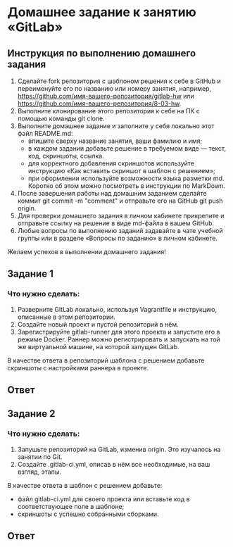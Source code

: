 # Домашнее задание к занятию «GitLab»
## Инструкция по выполнению домашнего задания

 1. Сделайте fork репозитория c шаблоном решения к себе в GitHub и переименуйте его по названию или номеру занятия, например, https://github.com/имя-вашего-репозитория/gitlab-hw или https://github.com/имя-вашего-репозитория/8-03-hw.   
 2. Выполните клонирование этого репозитория к себе на ПК с помощью команды git clone.  
 3. Выполните домашнее задание и заполните у себя локально этот файл README.md:  
     - впишите сверху название занятия, ваши фамилию и имя;  
     - в каждом задании добавьте решение в требуемом виде — текст, код, скриншоты, ссылка.  
     - для корректного добавления скриншотов используйте инструкцию «Как вставить скриншот в шаблон с решением»;  
     - при оформлении используйте возможности языка разметки md. Коротко об этом можно посмотреть в инструкции по MarkDown.  
 4. После завершения работы над домашним заданием сделайте коммит git commit -m "comment" и отправьте его на GitHub git push origin.  
 5. Для проверки домашнего задания в личном кабинете прикрепите и отправьте ссылку на решение в виде md-файла в вашем GitHub.  
 6. Любые вопросы по выполнению заданий задавайте в чате учебной группы или в разделе «Вопросы по заданию» в личном кабинете.  

  Желаем успехов в выполнении домашнего задания!

## Задание 1

### Что нужно сделать:

 1. Разверните GitLab локально, используя Vagrantfile и инструкцию, описанные в этом репозитории.  
 2. Создайте новый проект и пустой репозиторий в нём.  
 3. Зарегистрируйте gitlab-runner для этого проекта и запустите его в режиме Docker. Раннер можно регистрировать и запускать на той же виртуальной машине, на которой запущен GitLab.

 В качестве ответа в репозиторий шаблона с решением добавьте скриншоты с настройками раннера в проекте.

## Ответ

## Задание 2

### Что нужно сделать:

 1. Запушьте репозиторий на GitLab, изменив origin. Это изучалось на занятии по Git.  
 2. Создайте .gitlab-ci.yml, описав в нём все необходимые, на ваш взгляд, этапы.

 В качестве ответа в шаблон с решением добавьте:

  - файл gitlab-ci.yml для своего проекта или вставьте код в соответствующее поле в шаблоне;  
  -  скриншоты с успешно собранными сборками.

## Ответ
